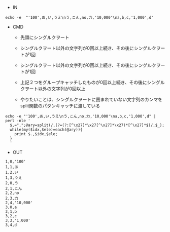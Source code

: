 - IN

```
echo -e  "'100',あ,い,うえ\nう,こん,no,力,'10,000'\na,b,c,'1,000',d"
```

- CMD

  - 先頭にシングルクヲート
  - シングルクヲート以外の文字列が0回以上続き、その後にシングルクヲートが1回
  - シングルクヲート以外の文字列が0回以上続き、その後にシングルクヲートが1回
  - 上記２つをグループキャッチしたものが0回以上続き、その後にシングルクヲート以外の文字列が0回以上


  - やりたいことは、シングルクヲートに囲まれていない文字列のカンマをsplit関数のパタンキャッチに渡している
```
echo -e "'100',あ,い,うえ\nう,こん,no,力,'10,000'\na,b,c,'1,000',d" | perl -nle '
  $,=",";@ary=split(/,(?=(?:[^\x27]*\x27[^\x27]*\x27)*[^\x27]*$)/,$_);
  while(my($idx,$ele)=each(@ary)){
    print $.,$idx,$ele;
  }
  '
```


- OUT

```
1,0,'100'
1,1,あ
1,2,い
1,3,うえ
2,0,う
2,1,こん
2,2,no
2,3,力
2,4,'10,000'
3,0,a
3,1,b
3,2,c
3,3,'1,000'
3,4,d
```
